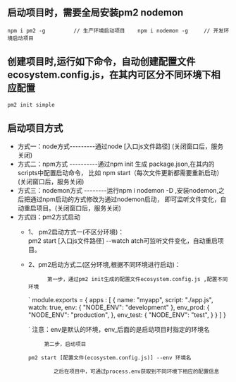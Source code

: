 ## 启动项目时，需要全局安装pm2  nodemon
`
  npm i pm2 -g         // 生产环境启动项目   
  npm i nodemon -g     // 开发环境启动项目
`

## 创建项目时,运行如下命令，自动创建配置文件ecosystem.config.js，在其内可区分不同环境下相应配置
`
  pm2 init simple
`

## 启动项目方式
 - 方式一：node方式---------通过node [入口js文件路径]   (关闭窗口后，服务关闭)
 - 方式二：npm方式 ----------通过npm init 生成 package.json,在其内的scripts中配置启动命令， 
                                                     比如 npm start（每次文件更新都需要重新启动）(关闭窗口后，服务关闭)
 - 方式三：nodemon方式 --------运行npm i nodemon -D ,安装nodemon,之后把通过npm启动的方式修改为通过nodemon启动，
                                                     即可监听文件变化，自动重启项目。(关闭窗口后，服务关闭)
 - 方式四：pm2方式启动
   - 1、 pm2启动方式一(不区分环境)：  
        pm2 start [入口js文件路径] --watch      atch可监听文件变化，自动重启项目。 
   - 2、pm2启动方式二(区分环境,根据不同环境进行启动)：
               
               第一步，通过pm2 init生成的配置文件ecosystem.config.js ,配置不同环境
               
        `
          module.exports = {
			  apps : [
			      {
			        name: "myapp",
			        script: "./app.js",
			        watch: true,
			        env: {
			            "NODE_ENV": "development"
			        },
			        env_prod: {
			            "NODE_ENV": "production",
			        },
			        env_test: {
			            "NODE_ENV": "test",
			        }
			      }
			  ]
		  }
        
        `
               注意：env是默认的环境，env_后面的是启动项目时指定的环境名
        
              第二步，启动项目
              
        `pm2 start [配置文件(ecosystem.config.js)] --env 环境名`
        
                 之后在项目中，可通过process.env获取到不同环境下相应的配置信息